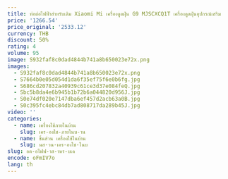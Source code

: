 ```yaml
---
title: ท่อต่อไฟฟ้าสําหรับเดิม Xiaomi Mi เครื่องดูดฝุ่น G9 MJSCXCQ1T เครื่องดูดฝุ่นอุปกรณ์เสริม
price: '1266.54'
price_original: '2533.12'
currency: THB
discount: 50%
rating: 4
volume: 95
image: S932faf8c0dad4844b741a8b650023e72x.png
images:
  - S932faf8c0dad4844b741a8b650023e72x.png
  - S7664b0e05d054d1da6f35ef75f6e0b6fg.jpg
  - S686cd207832a40939c61ce3d37e084feQ.jpg
  - Sbc5b8da4e6b945b1b72b6a044820d956J.jpg
  - S0e74df020e7147dba6ef457d2acb63a0B.jpg
  - S0c395fc4ebc84db7ad808717da289b45J.jpg
video: ''
categories:
  - name: เครื่องใช้ภายในบ้าน
    slug: เคร-องใช-ภายในบ-าน
  - name: ชิ้นส่วน เครื่องใช้ในบ้าน
    slug: นส-วน-เคร-องใช-ในบ
slug: อต-อไฟฟ-าส-าหร-บเด
encode: oFmIV7o
lang: th
---
```

  